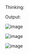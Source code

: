 Thinking:


Output:

![image](https://github.com/user-attachments/assets/9eacc14a-a578-4154-8c46-c9e9c3ece190)

![image](https://github.com/user-attachments/assets/2030f5f5-e52d-4129-a9cd-5b68250b10d2)

![image](https://github.com/user-attachments/assets/39721a47-45a7-4553-a457-0061570447a4)




